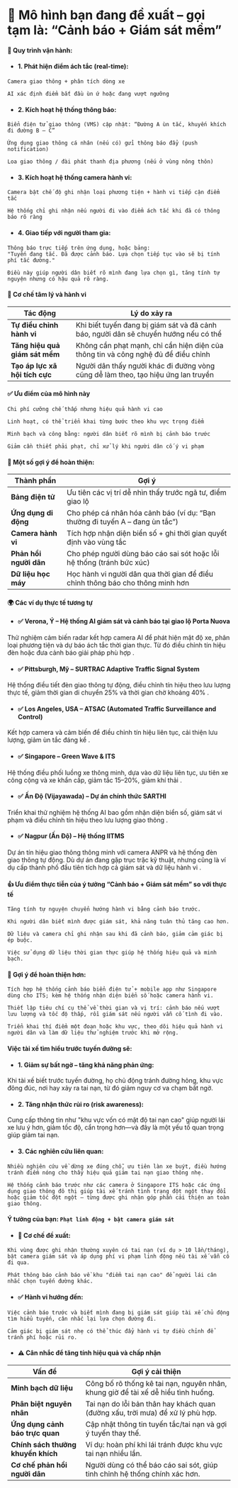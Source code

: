 # 🎯 Mô hình bạn đang đề xuất – gọi tạm là: “Cảnh báo + Giám sát mềm”

#### 🔁 Quy trình vận hành:
- #### 1. Phát hiện điểm ách tắc (real-time):
```
Camera giao thông + phân tích dòng xe

AI xác định điểm bắt đầu ùn ứ hoặc đang vượt ngưỡng
```
- #### 2. Kích hoạt hệ thống thông báo:
```
Biển điện tử giao thông (VMS) cập nhật: “Đường A ùn tắc, khuyến khích đi đường B – C”

Ứng dụng giao thông cá nhân (nếu có) gửi thông báo đẩy (push notification)

Loa giao thông / đài phát thanh địa phương (nếu ở vùng nông thôn)
```
- #### 3. Kích hoạt hệ thống camera hành vi:
```
Camera bật chế độ ghi nhận loại phương tiện + hành vi tiếp cận điểm tắc

Hệ thống chỉ ghi nhận nếu người đi vào điểm ách tắc khi đã có thông báo rõ ràng
```
- #### 4. Giao tiếp với người tham gia:
```
Thông báo trực tiếp trên ứng dụng, hoặc bảng:
"Tuyến đang tắc. Đã được cảnh báo. Lựa chọn tiếp tục vào sẽ bị tính phí tắc đường."

Điều này giúp người dân biết rõ mình đang lựa chọn gì, tăng tính tự nguyện nhưng có hậu quả rõ ràng.
```

#### 🧠 Cơ chế tâm lý và hành vi
| Tác động                       | Lý do xảy ra                                                                         |
| ------------------------------ | ------------------------------------------------------------------------------------ |
| **Tự điều chỉnh hành vi**      | Khi biết tuyến đang bị giám sát và đã cảnh báo, người dân sẽ chuyển hướng nếu có thể |
| **Tăng hiệu quả giám sát mềm** | Không cần phạt mạnh, chỉ cần hiện diện của thông tin và công nghệ đủ để điều chỉnh   |
| **Tạo áp lực xã hội tích cực** | Người dân thấy người khác đi đường vòng cũng dễ làm theo, tạo hiệu ứng lan truyền    |

#### ✅ Ưu điểm của mô hình này
```
Chi phí cưỡng chế thấp nhưng hiệu quả hành vi cao

Linh hoạt, có thể triển khai từng bước theo khu vực trọng điểm

Minh bạch và công bằng: người dân biết rõ mình bị cảnh báo trước

Giảm cần thiết phải phạt, chỉ xử lý khi người dân cố ý vi phạm
```

#### 🔧 Một số gợi ý để hoàn thiện:
| Thành phần             | Gợi ý                                                                          |
| ---------------------- | ------------------------------------------------------------------------------ |
| **Bảng điện tử**       | Ưu tiên các vị trí dễ nhìn thấy trước ngã tư, điểm giao lộ                     |
| **Ứng dụng di động**   | Cho phép cá nhân hóa cảnh báo (ví dụ: “Bạn thường đi tuyến A – đang ùn tắc”)   |
| **Camera hành vi**     | Tích hợp nhận diện biển số + ghi thời gian quyết định vào vùng tắc             |
| **Phản hồi người dân** | Cho phép người dùng báo cáo sai sót hoặc lỗi hệ thống (tránh bức xúc)          |
| **Dữ liệu học máy**    | Học hành vi người dân qua thời gian để điều chỉnh thông báo cho thông minh hơn |

#### 🌍 Các ví dụ thực tế tương tự
- #### ✅ Ve­rona, Ý – Hệ thống AI giám sát và cảnh báo tại giao lộ Porta Nuova
Thử nghiệm cảm biến radar kết hợp camera AI để phát hiện mật độ xe, phân loại phương tiện và dự báo ách tắc thời gian thực. Từ đó điều chỉnh tín hiệu đèn hoặc đưa cảnh báo giải pháp phù hợp .

- #### ✅ Pittsburgh, Mỹ – SURTRAC Adaptive Traffic Signal System
Hệ thống điều tiết đèn giao thông tự động, điều chỉnh tín hiệu theo lưu lượng thực tế, giảm thời gian di chuyển 25% và thời gian chờ khoảng 40% .

- #### ✅ Los Angeles, USA – ATSAC (Automated Traffic Surveillance and Control)
Kết hợp camera và cảm biến để điều chỉnh tín hiệu liên tục, cải thiện lưu lượng, giảm ùn tắc đáng kể .

- #### ✅ Singapore – Green Wave & ITS
Hệ thống điều phối luồng xe thông minh, dựa vào dữ liệu liên tục, ưu tiên xe công cộng và xe khẩn cấp, giảm tắc 15–20%, giảm khí thải .

- #### ✅ Ấn Độ (Vijayawada) – Dự án chính thức SARTHI
Triển khai thử nghiệm hệ thống AI bao gồm nhận diện biển số, giám sát vi phạm và điều chỉnh tín hiệu theo lưu lượng giao thông .

- #### ✅ Nagpur (Ấn Độ) – Hệ thống IITMS
Dự án tín hiệu giao thông thông minh với camera ANPR và hệ thống đèn giao thông tự động. Dù dự án đang gặp trục trặc kỹ thuật, nhưng cũng là ví dụ cấp thành phố đầu tiên tích hợp cả giám sát và dữ liệu hành vi .

#### 👍 Ưu điểm thực tiễn của ý tưởng “Cảnh báo + Giám sát mềm” so với thực tế
```
Tăng tính tự nguyện chuyển hướng hành vi bằng cảnh báo trước.

Khi người dân biết mình được giám sát, khả năng tuân thủ tăng cao hơn.

Dữ liệu và camera chỉ ghi nhận sau khi đã cảnh báo, giảm cảm giác bị ép buộc.

Việc sử dụng dữ liệu thời gian thực giúp hệ thống hiệu quả và minh bạch.
```

#### 📌 Gợi ý để hoàn thiện hơn:
```
Tích hợp hệ thống cảnh báo biển điện tử + mobile app như Singapore dùng cho ITS; kèm hệ thống nhận diện biển số hoặc camera hành vi.

Thiết lập tiêu chí cụ thể về thời gian và vị trí: cảnh báo nếu vượt lưu lượng và tốc độ thấp, rồi giám sát nếu người vẫn cố tình đi vào.

Triển khai thí điểm một đoạn hoặc khu vực, theo dõi hiệu quả hành vi người dân và làm dữ liệu thử nghiệm trước khi mở rộng.
```

#### Việc tài xế tìm hiểu trước tuyến đường sẽ:
- #### 1. Giảm sự bất ngờ – tăng khả năng phản ứng:
Khi tài xế biết trước tuyến đường, họ chủ động tránh đường hỏng, khu vực đông đúc, nơi hay xảy ra tai nạn, từ đó giảm nguy cơ va chạm bất ngờ.

- #### 2. Tăng nhận thức rủi ro (risk awareness):
Cung cấp thông tin như "khu vực vốn có mật độ tai nạn cao" giúp người lái xe lưu ý hơn, giảm tốc độ, cẩn trọng hơn—và đây là một yếu tố quan trọng giúp giảm tai nạn.

- #### 3. Các nghiên cứu liên quan:
```
Nhiều nghiên cứu về dừng xe đúng chỗ, ưu tiên làn xe buýt, điều hướng tránh điểm nóng cho thấy hiệu quả giảm tai nạn giao thông nhẹ.

Hệ thống cảnh báo trước như các camera ở Singapore ITS hoặc các ứng dụng giao thông đô thị giúp tài xế tránh tình trạng đột ngột thay đổi hoặc giảm tốc đột ngột – từng được ghi nhận góp phần cải thiện an toàn giao thông.
```

#### Ý tưởng của bạn: `Phạt linh động + bật camera giám sát`
- #### 🎯 Cơ chế đề xuất:
```
Khi vùng được ghi nhận thường xuyên có tai nạn (ví dụ > 10 lần/tháng), bật camera giám sát và áp dụng phí vi phạm linh động nếu tài xế vẫn cố đi qua.

Phát thông báo cảnh báo về khu "điểm tai nạn cao" để người lái cân nhắc chọn tuyến đường khác.
```
- #### ✅ Hành vi hướng đến:
```
Việc cảnh báo trước và biết mình đang bị giám sát giúp tài xế chủ động tìm hiểu tuyến, cân nhắc lại lựa chọn đường đi.

Cảm giác bị giám sát nhẹ có thể thúc đẩy hành vi tự điều chỉnh để tránh phí hoặc rủi ro.
```
- #### ⚠️ Cân nhắc để tăng tính hiệu quả và chấp nhận
| Vấn đề                             | Gợi ý cải thiện                                                                   |
| ---------------------------------- | --------------------------------------------------------------------------------- |
| **Minh bạch dữ liệu**              | Công bố rõ thống kê tai nạn, nguyên nhân, khung giờ để tài xế dễ hiểu tình huống. |
| **Phân biệt nguyên nhân**          | Tai nạn do lỗi bản thân hay khách quan (đường xấu, trời mưa) để xử lý phù hợp.    |
| **Ứng dụng cảnh báo trực quan**    | Cập nhật thông tin tuyến tắc/tai nạn và gợi ý tuyến thay thế.                     |
| **Chính sách thưởng khuyến khích** | Ví dụ: hoàn phí khi lái tránh được khu vực tai nạn nhiều lần.                     |
| **Cơ chế phản hồi người dân**      | Người dùng có thể báo cáo sai sót, giúp tinh chỉnh hệ thống chính xác hơn.        |



























